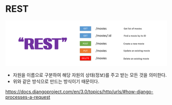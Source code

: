 # REST
![rest](./rest.png)
- 자원을 이름으로 구분하여 해당 자원의 상태(정보)를 주고 받는 모든 것을 의미한다.
- 위와 같은 방식으로 만드는 방식이기 때문이다.

https://docs.djangoproject.com/en/3.0/topics/http/urls/#how-django-processes-a-request